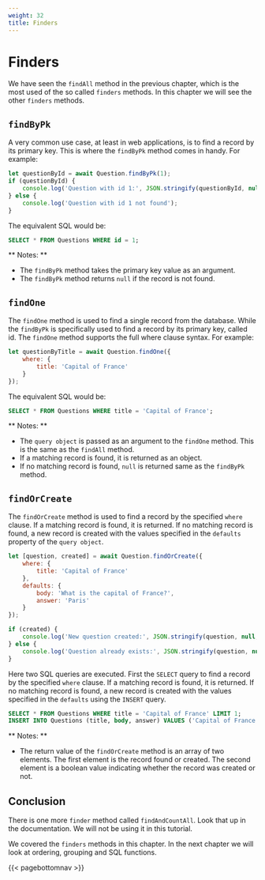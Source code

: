 ```yaml
---
weight: 32
title: Finders
---
```


# Finders

We have seen the `findAll`  method in the previous chapter, which is the most used of
the so called `finders` methods. In this chapter we will see the other `finders` methods.

## `findByPk`

A very common use case, at least in web applications, is to find a record by its primary
key. This is where the `findByPk` method comes in handy. For example:

```js
let questionById = await Question.findByPk(1);
if (questionById) {
    console.log('Question with id 1:', JSON.stringify(questionById, null, 4));
} else {
    console.log('Question with id 1 not found');
}
```

The equivalent SQL would be:

```sql
SELECT * FROM Questions WHERE id = 1;
```

** Notes: **
- The `findByPk` method takes the primary key value as an argument.
- The `findByPk` method returns `null` if the record is not found.


## `findOne`

The `findOne` method is used to find a single record from the database. While the 
`findByPk` is specifically used to find a record by its primary key, called id. The
`findOne` method supports the full where clause syntax. For example:

```js
let questionByTitle = await Question.findOne({
    where: {
        title: 'Capital of France'
    }
});
```

The equivalent SQL would be:

```sql
SELECT * FROM Questions WHERE title = 'Capital of France';
```

** Notes: **
- The `query object` is passed as an argument to the `findOne` method. This is the same
as the `findAll` method.
- If a matching record is found, it is returned as an object.
- If no matching record is found, `null` is returned same as the `findByPk` method.


## `findOrCreate`

The `findOrCreate` method is used to find a record by the specified `where` clause. If
a matching record is found, it is returned. If no matching record is found, a new record
is created with the values specified in the `defaults` property of the `query object`.

```js
let [question, created] = await Question.findOrCreate({
    where: {
        title: 'Capital of France'
    },
    defaults: {
        body: 'What is the capital of France?',
        answer: 'Paris'
    }
});

if (created) {
    console.log('New question created:', JSON.stringify(question, null, 4));
} else {
    console.log('Question already exists:', JSON.stringify(question, null, 4));
}
```

Here two SQL queries are executed. First the `SELECT` query to find a record by the
specified `where` clause. If a matching record is found, it is returned. If no matching
record is found, a new record is created with the values specified in the `defaults`
using the `INSERT` query.

```sql
SELECT * FROM Questions WHERE title = 'Capital of France' LIMIT 1;
INSERT INTO Questions (title, body, answer) VALUES ('Capital of France', 'What is the capital of France?', 'Paris');
```

** Notes: **
- The return value of the `findOrCreate` method is an array of two elements. The first
element is the record found or created. The second element is a boolean value indicating
whether the record was created or not.

## Conclusion

There is one more `finder` method called `findAndCountAll`. Look that up in the
documentation. We will not be using it in this tutorial.

We covered the `finders` methods in this chapter. In the next chapter we will look at
ordering, grouping and SQL functions.

{{< pagebottomnav >}}
